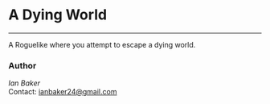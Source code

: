 # A Dying World
---
A Roguelike where you attempt to escape a dying world.

### Author

*Ian Baker*  
Contact: <ianbaker24@gmail.com>